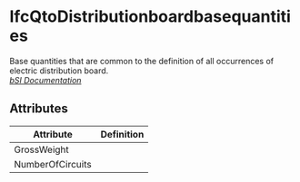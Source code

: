 IfcQtoDistributionboardbasequantities
=====================================
Base quantities that are common to the definition of all occurrences of
electric distribution board.  
[ _bSI
Documentation_](https://standards.buildingsmart.org/IFC/DEV/IFC4_2/FINAL/HTML/schema/ifcelectricaldomain/qset/qto_electricdistributionboardbasequantities.htm)


Attributes
----------
| Attribute        | Definition   |
|------------------|--------------|
| GrossWeight      |              |
| NumberOfCircuits |              |
